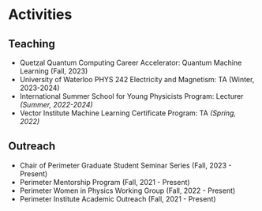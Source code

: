 # Activities

## Teaching
- Quetzal Quantum Computing Career Accelerator: Quantum Machine Learning (Fall, 2023)
- University of Waterloo PHYS 242 Electricity and Magnetism: TA (Winter, 2023-2024)
- International Summer School for Young Physicists Program: Lecturer *(Summer, 2022-2024)*
  <!-- - Developed week-long lecture series and Monte Carlo exercises on phase transitions for high school students -->
- Vector Institute Machine Learning Certificate Program: TA *(Spring, 2022)*
  <!-- - Developed course content and graded assignments for participants to learn introductory skills in learning theory -->

## Outreach
- Chair of Perimeter Graduate Student Seminar Series (Fall, 2023 - Present) 
- Perimeter Mentorship Program (Fall, 2021 - Present)
- Perimeter Women in Physics Working Group (Fall, 2022 - Present)
- Perimeter Institute Academic Outreach (Fall, 2021 - Present)





<!-- <h4 style="margin:0 10px 0;">Conference Reviewers</h4>

<ul style="margin:0 0 5px;">
  <li><a href="http://cvpr2023.thecvf.com/"><autocolor>IEEE/CVF Conference on Computer Vision and Pattern Recognition (CVPR) 2021-2023</autocolor></a></li>
  <li><a href="http://iccv2021.thecvf.com/"><autocolor>IEEE/CVF International Conference on Computer Vision (ICCV) 2021</autocolor></a></li>
  <li><a href="https://eccv2022.ecva.net/"><autocolor>European Conference on Computer Vision (ECCV) 2022</autocolor></a></li>
</ul>

<h4 style="margin:0 10px 0;">Journal Reviewers</h4>

<ul style="margin:0 0 20px;">
  <li><a href="https://www.computer.org/csdl/journal/tp"><autocolor>IEEE Transactions on Pattern Analysis and Machine Intelligence (TPAMI)</autocolor></a></li>
  <li><a href="https://www.springer.com/journal/11263"><autocolor>International Journal of Computer Vision (IJCV)</autocolor></a></li>
</ul>
 -->